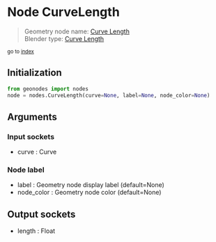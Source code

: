 
# Node CurveLength

> Geometry node name: [Curve Length](https://docs.blender.org/manual/en/latest/modeling/geometry_nodes/curve/curve_length.html)<br>
  Blender type: [Curve Length](https://docs.blender.org/api/current/bpy.types.GeometryNodeCurveLength.html)
  
<sub>go to [index](index.md)</sub>

## Initialization

```python
from geonodes import nodes
node = nodes.CurveLength(curve=None, label=None, node_color=None)
```



## Arguments


### Input sockets

- curve : Curve

### Node label

- label : Geometry node display label (default=None)
- node_color : Geometry node color (default=None)

## Output sockets

- length : Float
